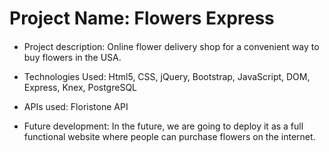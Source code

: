# Project Name: Flowers Express
####
* Project description: Online flower delivery shop for a convenient way to buy flowers in the USA.

* Technologies Used: Html5, CSS, jQuery, Bootstrap, JavaScript, DOM, Express, Knex, PostgreSQL

* APIs used: Floristone API

* Future development: In the future, we are going to deploy it as a full functional website where
  people can purchase flowers on the internet.
